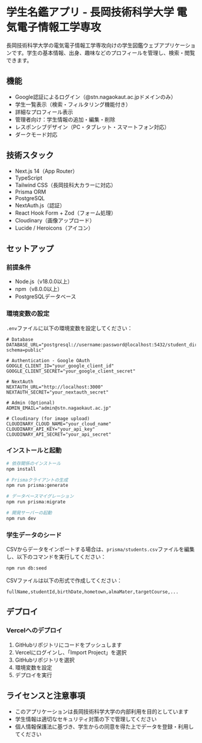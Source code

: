 # 学生名鑑アプリ - 長岡技術科学大学 電気電子情報工学専攻

長岡技術科学大学の電気電子情報工学専攻向けの学生図鑑ウェブアプリケーションです。学生の基本情報、出身、趣味などのプロフィールを管理し、検索・閲覧できます。

## 機能

- Google認証によるログイン（@stn.nagaokaut.ac.jpドメインのみ）
- 学生一覧表示（検索・フィルタリング機能付き）
- 詳細なプロフィール表示
- 管理者向け：学生情報の追加・編集・削除
- レスポンシブデザイン（PC・タブレット・スマートフォン対応）
- ダークモード対応

## 技術スタック

- Next.js 14（App Router）
- TypeScript
- Tailwind CSS（長岡技科大カラーに対応）
- Prisma ORM
- PostgreSQL
- NextAuth.js（認証）
- React Hook Form + Zod（フォーム処理）
- Cloudinary（画像アップロード）
- Lucide / Heroicons（アイコン）

## セットアップ

### 前提条件

- Node.js（v18.0.0以上）
- npm（v8.0.0以上）
- PostgreSQLデータベース

### 環境変数の設定

`.env`ファイルに以下の環境変数を設定してください：

```
# Database
DATABASE_URL="postgresql://username:password@localhost:5432/student_directory?schema=public"

# Authentication - Google OAuth
GOOGLE_CLIENT_ID="your_google_client_id"
GOOGLE_CLIENT_SECRET="your_google_client_secret"

# NextAuth
NEXTAUTH_URL="http://localhost:3000"
NEXTAUTH_SECRET="your_nextauth_secret"

# Admin (Optional)
ADMIN_EMAIL="admin@stn.nagaokaut.ac.jp"

# Cloudinary (for image upload)
CLOUDINARY_CLOUD_NAME="your_cloud_name"
CLOUDINARY_API_KEY="your_api_key"
CLOUDINARY_API_SECRET="your_api_secret"
```

### インストールと起動

```bash
# 依存関係のインストール
npm install

# Prismaクライアントの生成
npm run prisma:generate

# データベースマイグレーション
npm run prisma:migrate

# 開発サーバーの起動
npm run dev
```

### 学生データのシード

CSVからデータをインポートする場合は、`prisma/students.csv`ファイルを編集し、以下のコマンドを実行してください：

```bash
npm run db:seed
```

CSVファイルは以下の形式で作成してください：

```
fullName,studentId,birthDate,hometown,almaMater,targetCourse,...
```

## デプロイ

### Vercelへのデプロイ

1. GitHubリポジトリにコードをプッシュします
2. Vercelにログインし、「Import Project」を選択
3. GitHubリポジトリを選択
4. 環境変数を設定
5. デプロイを実行

## ライセンスと注意事項

- このアプリケーションは長岡技術科学大学の内部利用を目的としています
- 学生情報は適切なセキュリティ対策の下で管理してください
- 個人情報保護法に基づき、学生からの同意を得た上でデータを登録・利用してください
